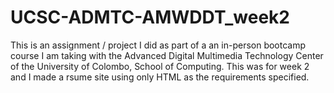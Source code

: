 # UCSC-ADMTC-AMWDDT_week2

This is an assignment / project I did as part of a an in-person bootcamp course I am taking with the Advanced Digital Multimedia Technology Center of the University of Colombo, School of Computing. This was for week 2 and I made a rsume site using only HTML as the requirements specified.
